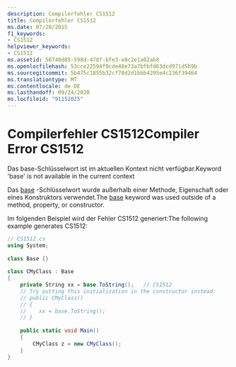 ```yaml
---
description: Compilerfehler CS1512
title: Compilerfehler CS1512
ms.date: 07/20/2015
f1_keywords:
- CS1512
helpviewer_keywords:
- CS1512
ms.assetid: 50740d85-598d-478f-bfe3-e8c2e1a02ab8
ms.openlocfilehash: 53cce22594f9cde48e73a7bfbfd63dcd971d5b9b
ms.sourcegitcommit: 5b475c1855b32cf78d2d1bbb4295e4c236f39464
ms.translationtype: MT
ms.contentlocale: de-DE
ms.lasthandoff: 09/24/2020
ms.locfileid: "91152025"
---
```

# <a name="compiler-error-cs1512"></a><span data-ttu-id="21a1b-103">Compilerfehler CS1512</span><span class="sxs-lookup"><span data-stu-id="21a1b-103">Compiler Error CS1512</span></span>

<span data-ttu-id="21a1b-104">Das base-Schlüsselwort ist im aktuellen Kontext nicht verfügbar.</span><span class="sxs-lookup"><span data-stu-id="21a1b-104">Keyword 'base' is not available in the current context</span></span>  
  
 <span data-ttu-id="21a1b-105">Das [base](../language-reference/keywords/base.md) -Schlüsselwort wurde außerhalb einer Methode, Eigenschaft oder eines Konstruktors verwendet.</span><span class="sxs-lookup"><span data-stu-id="21a1b-105">The [base](../language-reference/keywords/base.md) keyword was used outside of a method, property, or constructor.</span></span>  
  
 <span data-ttu-id="21a1b-106">Im folgenden Beispiel wird der Fehler CS1512 generiert:</span><span class="sxs-lookup"><span data-stu-id="21a1b-106">The following example generates CS1512:</span></span>  
  
```csharp  
// CS1512.cs  
using System;  
  
class Base {}  
  
class CMyClass : Base  
{  
    private String xx = base.ToString();   // CS1512  
    // Try putting this initialization in the constructor instead:  
    // public CMyClass()  
    // {  
    //    xx = base.ToString();  
    // }  
  
    public static void Main()  
    {  
        CMyClass z = new CMyClass();  
    }  
}  
```
